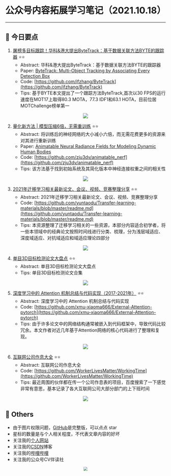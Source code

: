 # 公众号内容拓展学习笔记（2021.10.18）

------



## :paperclip:  今日要点

1. [屠榜多目标跟踪！华科&港大提出ByteTrack：基于数据关联方法BYTE的跟踪器](https://mp.weixin.qq.com/s/bTyvc0TrwTiDldhrXZuY1w)         :star::star:
   - Abstract: 华科&港大提出ByteTrack：基于数据关联方法BYTE的跟踪器
   - Paper: [ByteTrack: Multi-Object Tracking by Associating Every Detection Box](http://arxiv.org/abs/2110.06864)
   - Code: [https://github.com/ifzhang/ByteTrack](https://github.com/ifzhang/ByteTrack)
   - Tips:  基于BYTE本文提出了一个跟踪方法ByteTrack,首次以30 FPS的运行速度在MOT17上取得80.3 MOTA，77.3 IDF1和63.1 HOTA，目前位居MOTChallenge榜单第一

<div align=center><img src="https://mmbiz.qpic.cn/sz_mmbiz_jpg/gYUsOT36vfrrAd0bEuib8jvcNPRcM9Etxd3mKQ0iasxA3hicffjehicOBubTej4GXQ4bsmP1ibIfRsWgLDGgvSzOUhA/640?wx_fmt=jpeg&tp=webp&wxfrom=5&wx_lazy=1&wx_co=1" style='zoom:100%'>
</div>


2. [量化新方法 | 模型压缩6倍，无需重训练](https://mp.weixin.qq.com/s/Ih2BmjMeZ07_CQaJFpMvDQ)       :star::star:
   - Abstract: 将训练后的神经网络的大小减小六倍，而无需花费更多的资源来对其进行重新训练
   - Paper: [Animatable Neural Radiance Fields for Modeling Dynamic Human Bodies](https://arxiv.org/abs/2105.02872)
   - Code: [https://github.com/zju3dv/animatable_nerf](https://github.com/zju3dv/animatable_nerf)
   - Tips: 该方法基于找到初始系统及其简化版本中神经连接权重之间的相关性

<div align=center><img src="https://mmbiz.qpic.cn/mmbiz_png/1MtnAxmWSwNzTIyhUng2AgjLYfseAjhOwcxAyu08VL72LxElpFEOS7Kwpz8EuibSCGexoW7ia3olKrLj6xy90iaxw/640?wx_fmt=png&tp=webp&wxfrom=5&wx_lazy=1&wx_co=1" style='zoom:100%'>
</div>


3. [2021年迁移学习相关最新论文、会议、视频、竞赛整理分享](https://mp.weixin.qq.com/s/FhZgWhKOj8CxGKmV7hBTZQ)       :star::star:
   - Abstract: 2021年迁移学习相关最新论文、会议、视频、竞赛整理分享
   - Code: [https://github.com/yuntaodu/Transfer-learning-materials/blob/master/readme.md](https://github.com/yuntaodu/Transfer-learning-materials/blob/master/readme.md)
   - Tips: 本资源整理了迁移学习相关的一些资源，本部分内容适合初学者，将一些本领域中的经典论文按照时间线进行分类、梳理，分为浅层域适应、深度域适应、对抗域适应和域适应理论四部分
<div align=center><img src="https://mmbiz.qpic.cn/mmbiz_png/1niaDLWmibswcRB4T9OOs7PvUIEhG7cConorw9emiczzjFnM7icSwON4LNdj7lno7BUIyruQMdcMw1NKb0d4mg68ZQ/640?wx_fmt=png&tp=webp&wxfrom=5&wx_lazy=1&wx_co=1" style='zoom:100%'>
</div>



4. [单目3D目标检测论文大盘点](https://mp.weixin.qq.com/s/vp4sFUSoxB6q0KFhX1OjWA)       :star::star:
   - Abstract: 单目3D目标检测论文大盘点
   - Tips: 单目3D目标检测论文合集

<div align=center><img src="https://gimg2.baidu.com/image_search/src=http%3A%2F%2Fimg.shangyexinzhi.com%2Fxztest-image%2Farticle%2Fab3c557020d5eb34ae7aa48ef973e449.jpeg&refer=http%3A%2F%2Fimg.shangyexinzhi.com&app=2002&size=f9999,10000&q=a80&n=0&g=0n&fmt=jpeg?sec=1637133967&t=df3accd5adc7cdac856533778bb6b7e3" style='zoom:100%'>
</div>

5. [深度学习中的 Attention 机制总结与代码实现（2017-2021年）](https://mp.weixin.qq.com/s/qxHo5-WecYJNxmx-HbqZVw)       :star::star:
   - Abstract: 深度学习中的 Attention 机制总结与代码实现
   - Code: [https://github.com/xmu-xiaoma666/External-Attention-pytorch](https://github.com/xmu-xiaoma666/External-Attention-pytorch)
   - Tips: 由于许多论文中的网络结构通常被嵌入到代码框架中，导致代码比较冗余。本文作者对近几年基于Attention网络的核心代码进行了整理和复现。

<div align=center><img src="https://mmbiz.qpic.cn/sz_mmbiz_jpg/gYUsOT36vfrriaQWesX1KnJspFO0h22I5TbjGKk8GwXr6boXj7lAnBXficn5oLDgfiaD9OvDjPSQWIKtSpUfxicRaQ/640?wx_fmt=jpeg&tp=webp&wxfrom=5&wx_lazy=1&wx_co=1" style='zoom:100%'>
</div>



6. [互联网公司作息大全](https://mp.weixin.qq.com/s/C-NCMEEOphGON_sOY4v7Kg)       :star::star:
   - Abstract: 互联网公司作息大全
   - Code: [https://github.com/WorkerLivesMatter/WorkingTime](https://github.com/WorkerLivesMatter/WorkingTime)
   - Tips: 最近周围的伙伴都在传一个公司作息表的项目，百度搜索了一下感觉非常有意思，基本记录了各大互联网公司大部分部门的上下班时间

<div align=center><img src="https://mmbiz.qpic.cn/mmbiz_png/ZQhHsg2x8f8hfjJrRPovgibRtqdEPQKKv9sib8Lib8HyIqBtvFvUO6W0EAOcMr9OnibgNjL1ichuGebmojBJ9lryG7w/640?wx_fmt=png&tp=webp&wxfrom=5&wx_lazy=1&wx_co=1" style='zoom:100%'>
</div>


## :paperclip:  Others

- 由于图片权限问题，[GitHub](https://github.com/xiaoxuebajie/dairly_learning)是完整版，可以点点 star
- 星标的数量是与个人相关程度，不代表文章内容的好坏
- 关注我的[个人网站](http://www.cvbds.cn/)
- 关注我的[CSDN](https://blog.csdn.net/xiaoxuebajie)博客
- 关注我的[哔哩哔哩](https://space.bilibili.com/424394389)
- 关注我的公众号CV伴读社

<div align=center><img src="https://img-blog.csdnimg.cn/202005031406335.jpg" style='zoom:80%'>
</div>